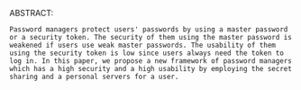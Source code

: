 ABSTRACT:

    Password managers protect users' passwords by using a master password or a security token. The security of them using the master password is weakened if users use weak master passwords. The usability of them using the security token is low since users always need the token to log in. In this paper, we propose a new framework of password managers which has a high security and a high usability by employing the secret sharing and a personal servers for a user.
